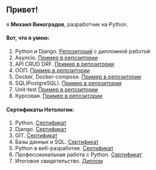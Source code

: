Привет!
-

я **Михаил Виноградов**, разработчик на Python.
  
#### Вот, что я умею:
1. Python и Django. [Репозиторий][repo1] с дипломной работой
2. Asyncio. [Пример в репозитории][repo2]
3. API CRUD DRF. [Пример в репозитории][repo3]
4. ООП. [Пример в репозитории][repo4]
5. Docker, Docker-compose. [Пример в репозитории][repo5]
6. SQL(PostgreSQL). [Пример в репозитории][repo6]
7. Unit-test [Пример в репозитории][repo7]
8. Курсовая. [Пример в репозитории][repo8]
   
#### Сертификаты **Нетологии**:
1. Python. [Сертификат][cert1]
2. Django. [Сертификат][cert2]
3. GIT. [Сертификат][cert3]
4. Базы данных и SQL. [Сертификат][cert4]
5. Python в веб-разработке. [Сертификат][cert5]
6. Профессиональная работа с Python. [Сертификат][cert6]
7. Итоговое свидетельство. [Диплом][cert7]

[repo1]: https://github.com/ValdemarMo/ddp "дипломная работа"
[repo2]: https://github.com/ValdemarMo/hw_asyncio "Asincio"
[repo3]: https://github.com/ValdemarMo/hw_drf-intro "API CRUD DRF"
[repo4]: https://github.com/ValdemarMo/HW_OOP "ООП"
[repo5]: https://github.com/ValdemarMo/docker_hw_pt2/tree/main "Docker"
[repo6]: https://github.com/ValdemarMo/hw_PSQL-P "SQL(PostgreSQL)"
[repo7]: https://github.com/ValdemarMo/hw_tests/ "Unit-tests"
[repo8]: https://github.com/ValdemarMo/cp2201 "архивирование с VK"

[cert1]: https://github.com/ValdemarMo/certificates/blob/main/certificate_P.pdf "Основы языка программирования Python"
[cert2]: https://github.com/ValdemarMo/certificates/blob/main/certificate_Dj.pdf "Django: создание функциональных веб-приложений"
[cert3]: https://github.com/ValdemarMo/certificates/blob/main/certificate_git.pdf "Git — система контроля версий"
[cert4]: https://github.com/ValdemarMo/certificates/blob/main/certificate_db.pdf "Базы данных для python-разработчиков"
[cert5]: https://github.com/ValdemarMo/certificates/blob/main/certificate_PWeb.pdf "Python в веб-разработке"
[cert6]: https://github.com/ValdemarMo/certificates/blob/main/certificate_PAdv.pdf "Профессиональная работа с Python"
[cert7]: https://github.com/ValdemarMo/certificates/blob/main/certificate_D.pdf "Диплом"
